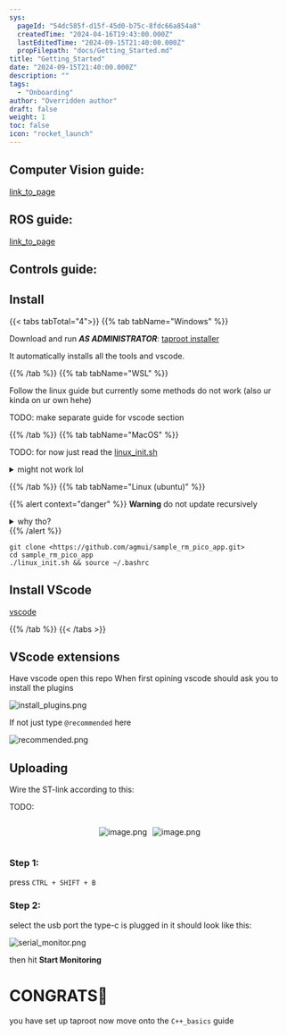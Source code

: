 ```yaml
---
sys:
  pageId: "54dc585f-d15f-45d0-b75c-8fdc66a854a8"
  createdTime: "2024-04-16T19:43:00.000Z"
  lastEditedTime: "2024-09-15T21:40:00.000Z"
  propFilepath: "docs/Getting_Started.md"
title: "Getting_Started"
date: "2024-09-15T21:40:00.000Z"
description: ""
tags:
  - "Onboarding"
author: "Overridden author"
draft: false
weight: 1
toc: false
icon: "rocket_launch"
---
```


## Computer Vision guide:

[link_to_page](86d45bc0-388b-4d26-8848-44f255f73d0e)

## ROS guide:

[link_to_page](3c76c1de-ec8f-46d6-8b0a-294005edc2d5)

## Controls guide:

## Install

{{< tabs tabTotal="4">}}
{{% tab tabName="Windows" %}}

Download and run _**AS ADMINISTRATOR**_: [taproot installer](https://github.com/Thornbots/TeachingFreshies/releases/tag/1.0)

It automatically installs all the tools and vscode.

{{% /tab %}}
{{% tab tabName="WSL" %}}

Follow the linux guide but currently some methods do not work (also ur kinda on ur own hehe)

TODO: make separate guide for vscode section

{{% /tab %}}
{{% tab tabName="MacOS" %}}

TODO: for now just read the [linux_init.sh](https://github.com/agmui/sample_rm_pico_app/blob/main/linux_init.sh)

<details>
<summary>might not work lol</summary>

`brew install libusb pkg-config`

Next install: [vscode](https://code.visualstudio.com/Download)

</details>

{{% /tab %}}
{{% tab tabName="Linux (ubuntu)" %}}

{{% alert context="danger" %}}
**Warning** do not update recursively
<details>
<summary>why tho?</summary>
There are some submodules that may go on for a while (like tinyusb) and I highly
recommend you don't need to get them.
If you want to see what submodules I update just look in `linux_init.sh`
</details>
{{% /alert %}}

```shell
git clone <https://github.com/agmui/sample_rm_pico_app.git>
cd sample_rm_pico_app
./linux_init.sh && source ~/.bashrc
```

## Install VScode

[vscode](https://code.visualstudio.com/Download)

{{% /tab %}}
{{< /tabs >}}

## VScode extensions

Have vscode open this repo
When first opining vscode should ask you to install the plugins

![install_plugins.png](https://prod-files-secure.s3.us-west-2.amazonaws.com/d518164a-d88e-44d1-a4ee-3adb3bd8bce0/89bd30f0-1825-4e77-867b-0a41ce370880/install_plugins.png?X-Amz-Algorithm=AWS4-HMAC-SHA256&X-Amz-Content-Sha256=UNSIGNED-PAYLOAD&X-Amz-Credential=ASIAZI2LB4667M5HWZB2%2F20250204%2Fus-west-2%2Fs3%2Faws4_request&X-Amz-Date=20250204T181008Z&X-Amz-Expires=3600&X-Amz-Security-Token=IQoJb3JpZ2luX2VjEBoaCXVzLXdlc3QtMiJIMEYCIQCGxkeCkEukUR03Qd8FscGzU5tiQRRsXEhJvyn%2Bo%2Ftx0gIhAJTOML3LMjnVuN6%2FStYftdltsmz%2BTk6Zzb34jDdPUEnHKv8DCDMQABoMNjM3NDIzMTgzODA1IgzNMJYB002FeNxdp88q3ANik2kdine%2Fk9uA3k%2FNFWSGnfm1kc5Y7km8f3w5kvuVvmeFnJAemb4O5zmv%2Flxvd6OUNo55bpTxlSh30VnSSbpmCkt4r%2FJLAgxKV9CL5B2hTg6MYECSOe2VMrDOuXpxYQLOHTRHMCQxB63dva5MWcSFZla45iFGTBG0xyD8z%2B7TT3lfo%2BQOAqexb8HRnHercKYQHkaUXGi7OyX7fIoQTjMwvfusnLOsE0ED5Sa4Rob%2B3WEIX8hwzi0lTO900F6DFG722Ot732p0TX%2BkKokgz1OQZfE5zSlINBjOlEks3aH9JnR8Zo3SvNx5%2BZXzp3RG93ngt2DW%2BOaM89STCOUU%2F8wpkwrA9ntOBYsbARXWPHyDheKvsiIIrHw7s3wdhxVcLBdNp5TdOWfZTVQnbIgqXFtxijoZdV62wT5Sfpq1KkLLdCdLOcRiLREQa8uP0j0tvaouAIW73Z6Ta3DZOnkDks8b3YdXphogYYcVwgUa14fACZX%2F4%2FkuwtRY2CPS02LD%2BXR7b7DCW48Q1JpWg11QQo4Tdh2aZdjnQrYfqQ%2FZhQaGjN1G4W0ZPsExJYztyXQjf9yZBLTITR3JcNX6t3ye6lWS%2FSXkYtlQ1t7EqZWL%2FT9jnzvhfYwO9KJc8iq7VzC2oom9BjqkAcJ3DJiZL%2F1yMh7%2BGMu3dVx%2FVw1Nvn%2F88K0cG4ZEleoHDCWMuQAvip1XwOA0GflJzPaBbStnQjizk5YdGg2hLBVxY9EQz6ZHazCxex2JKdGbEu58RRWGCsMwk7y1rN%2FbKraVK5iVdXC7RMOQOeYQENmM5Xllka185iqSD50YK1t%2Bh61OzhB%2BH7%2Bu7WB0LAknEGn%2BNMuXyytL8fvNp91%2F9roMMMWJ&X-Amz-Signature=e488c5728fdff8bca23bd80bac80de7f249c35a936059f60459b8502836a08ab&X-Amz-SignedHeaders=host&x-id=GetObject)

If not just type `@recommended` here  

![recommended.png](https://prod-files-secure.s3.us-west-2.amazonaws.com/d518164a-d88e-44d1-a4ee-3adb3bd8bce0/61e661e9-5d85-4dfc-be0d-8d2097a5e793/recommended.png?X-Amz-Algorithm=AWS4-HMAC-SHA256&X-Amz-Content-Sha256=UNSIGNED-PAYLOAD&X-Amz-Credential=ASIAZI2LB4667M5HWZB2%2F20250204%2Fus-west-2%2Fs3%2Faws4_request&X-Amz-Date=20250204T181008Z&X-Amz-Expires=3600&X-Amz-Security-Token=IQoJb3JpZ2luX2VjEBoaCXVzLXdlc3QtMiJIMEYCIQCGxkeCkEukUR03Qd8FscGzU5tiQRRsXEhJvyn%2Bo%2Ftx0gIhAJTOML3LMjnVuN6%2FStYftdltsmz%2BTk6Zzb34jDdPUEnHKv8DCDMQABoMNjM3NDIzMTgzODA1IgzNMJYB002FeNxdp88q3ANik2kdine%2Fk9uA3k%2FNFWSGnfm1kc5Y7km8f3w5kvuVvmeFnJAemb4O5zmv%2Flxvd6OUNo55bpTxlSh30VnSSbpmCkt4r%2FJLAgxKV9CL5B2hTg6MYECSOe2VMrDOuXpxYQLOHTRHMCQxB63dva5MWcSFZla45iFGTBG0xyD8z%2B7TT3lfo%2BQOAqexb8HRnHercKYQHkaUXGi7OyX7fIoQTjMwvfusnLOsE0ED5Sa4Rob%2B3WEIX8hwzi0lTO900F6DFG722Ot732p0TX%2BkKokgz1OQZfE5zSlINBjOlEks3aH9JnR8Zo3SvNx5%2BZXzp3RG93ngt2DW%2BOaM89STCOUU%2F8wpkwrA9ntOBYsbARXWPHyDheKvsiIIrHw7s3wdhxVcLBdNp5TdOWfZTVQnbIgqXFtxijoZdV62wT5Sfpq1KkLLdCdLOcRiLREQa8uP0j0tvaouAIW73Z6Ta3DZOnkDks8b3YdXphogYYcVwgUa14fACZX%2F4%2FkuwtRY2CPS02LD%2BXR7b7DCW48Q1JpWg11QQo4Tdh2aZdjnQrYfqQ%2FZhQaGjN1G4W0ZPsExJYztyXQjf9yZBLTITR3JcNX6t3ye6lWS%2FSXkYtlQ1t7EqZWL%2FT9jnzvhfYwO9KJc8iq7VzC2oom9BjqkAcJ3DJiZL%2F1yMh7%2BGMu3dVx%2FVw1Nvn%2F88K0cG4ZEleoHDCWMuQAvip1XwOA0GflJzPaBbStnQjizk5YdGg2hLBVxY9EQz6ZHazCxex2JKdGbEu58RRWGCsMwk7y1rN%2FbKraVK5iVdXC7RMOQOeYQENmM5Xllka185iqSD50YK1t%2Bh61OzhB%2BH7%2Bu7WB0LAknEGn%2BNMuXyytL8fvNp91%2F9roMMMWJ&X-Amz-Signature=4e66973b13c2f569128db0e0e9bddf6c9de8ffcbbcb4c8ce5c0ad6a888ba70da&X-Amz-SignedHeaders=host&x-id=GetObject)

## Uploading

Wire the ST-link according to this:

TODO:

<div style="display: flex;flex-direction: row; column-gap:10px; max-width: 630px;justify-content: center;">
<div>

![image.png](https://prod-files-secure.s3.us-west-2.amazonaws.com/d518164a-d88e-44d1-a4ee-3adb3bd8bce0/210ecb78-1116-4d7b-b9b7-2292f66fa2c2/image.png?X-Amz-Algorithm=AWS4-HMAC-SHA256&X-Amz-Content-Sha256=UNSIGNED-PAYLOAD&X-Amz-Credential=ASIAZI2LB466S4NJZMTH%2F20250204%2Fus-west-2%2Fs3%2Faws4_request&X-Amz-Date=20250204T181012Z&X-Amz-Expires=3600&X-Amz-Security-Token=IQoJb3JpZ2luX2VjEBoaCXVzLXdlc3QtMiJHMEUCIQCwZYqzt1qmeaJcxhYCfFQo6J1t0yY0VOlmwAzGPGvP5QIgH3TmbQWekcyGAzZkxvFZGJikWyITW2TU1hiQtSZktBgq%2FwMIMxAAGgw2Mzc0MjMxODM4MDUiDG8DhLBgF4udhGbAzyrcAzpv5ldd%2FiTlaNiaTKLGNvgL9g%2B%2F%2FENV4DS2FuRks%2F3tGSGF%2BqPoKigeGF%2B0bAjLNCKJKbuYWfHou5vMqSlWrnwkwRTYxclW5THc8dk%2BkAr14PsY5dve%2FHjZvtyOADx7zW%2Fzh5zPbeJh8xqpkBCBJapfO4Q3VBwzsDErkS9K0MYEoQqYxdqbqRPytVJipBzYo3G8WPu2t9X1f%2BDX2fZ%2FS7DqVK9fkf5cRlqihZKklUfX1m%2BaQ0gtA3PCHxpLRke6d1nE84NIFi2%2BwKcWU2xxPJC0bjnbFBMAL0tOeLFK7lvarfrQsRR3%2Fhdpmap%2BwhFfPpBzQRRatMRZ%2B3LKZbsoVWCf3XMXdssLhk4oz98pZeh61m7tot%2FxXTGnQ232vgmnDuq1bwfruKqQMsI8K4daztqOfJvy1IRYANgvqgnQKBZwnkSpvdtgxnD7pnSEvSrvmdpxmjU3bJvYJ29831l70j2joLDhyyaeyNI3d9oAeA6Xvea64sGMbGMqR1unVSepRbGP72GlQPQwDmq87N19qYBi20QAgPo7YXfFBbeyMjXFrkv1kpWhMDTwbCX6bLW2NsJDX9dvmqh%2B%2B85%2FQVLWJxJAjEP4LNa0NbslryfLlwDnm9yX4zPvnT3nFqqhMK2iib0GOqUBYC4zJ7L1htBSFsi40jaiqmTF5i8DYD%2FRAoAz5ZTqoTYayFXdpyu93x2cMB9YyS7IsdnM06MvIReM1Rl2SIeaJPG18XQFG0bdOvgZNMnkvQkdSrSS361lM6BZjXaWoXPOXahY3dqfUcV6buPsFXu44NBlsC0hIn8ZN%2B6MSpT9EB%2FHmK7Gp6ID20bN%2Fmog04TPTChShb6BnCAuhFNkEpf2KuQxbTzN&X-Amz-Signature=d77e55ad1dd69a882bfa6bff0f85526389689e7e81a9dcd302bbfb8473e09c83&X-Amz-SignedHeaders=host&x-id=GetObject)

</div>
<div>

![image.png](https://prod-files-secure.s3.us-west-2.amazonaws.com/d518164a-d88e-44d1-a4ee-3adb3bd8bce0/33a0fd0f-8ca6-4a86-8e09-26e95ded1fff/image.png?X-Amz-Algorithm=AWS4-HMAC-SHA256&X-Amz-Content-Sha256=UNSIGNED-PAYLOAD&X-Amz-Credential=ASIAZI2LB4665HP2ZSNQ%2F20250204%2Fus-west-2%2Fs3%2Faws4_request&X-Amz-Date=20250204T181012Z&X-Amz-Expires=3600&X-Amz-Security-Token=IQoJb3JpZ2luX2VjEBoaCXVzLXdlc3QtMiJGMEQCIGMKQYRNhQsl5VxH4t2eK%2FYmqnuwIamWbwbqIe8qEDSEAiBc208C18hC5NXfvVqK7fs%2B%2FRHwLdckG%2BJmifRUKZGDrSr%2FAwgzEAAaDDYzNzQyMzE4MzgwNSIMCmySl8y1J8T%2BsMH0KtwDtErdhoIdAx71L5l3mc9VUG3iDGBrwxcfc90XYZETK59S9yRBoUNc6YWF1IC8HVx9qO5uKpaFvJdU8Joi9zQmrEapafJhG1Tu48FZO78tk5AY6oM2SqZ04Y1Dze%2BE4Vlcd5TcUvZGWEEvuFqPIYVHgAUsTv6PHNogiTc%2FVXCWpiM0f%2FpSuwUVtxQfkjc7dK0WepDJsapfoZZidCvi2jCHnAcOSrNrOG03tYhteoCo6iJQlk7WcHEXBtZa18inCynS2cuB7bRWQv6LDevQWgF6ieK7IO9w096JYGZKhV5i6AuBM1ERK0nF2tDdpqGU1V99rsqdo5Ils5SgWAgAu6yInbdkGKoYzRG1WNuqGguSlX8SSKf1L74xHz5jqGndb8jHW9yKOOxxQLKJ1EDRTZt4iavhRoD%2FF3jMExXLGDL7zLYV6TJbvaAHr8zL%2BXopQO64S0yHGzr8DZoRYEXCa9DZwKBPcxLgu3hk0mzSK5MDNknVKht8SMesEHyCuESR2AcTt70rcX%2FWtDP7QhzVRuuJjRFLhWFIH4QQ0Nby5dAjVnJu%2Fxe7o4cEEM73wlnCZiixK2SJ7NSaDHNu58VjQUuMNkWTuSBKhlDJIczqBHyB3xNMtR3pvxK5m5KAMRwwk6KJvQY6pgF9W3Nj2%2BbXfFjZtJhAAw6kzjNY7rTPGPQTb5XurNmQtskkG6VK5C28XBMolpKA%2Bz%2FzfdrgQjgLPmIwkzErHKdWx20nvyG37BGS56EG0OVOtCcxHFY0ORNkI9lH6SID8oZQ23oL4BcFJXFfA12pr33GjQ%2F4%2FPIFieaQLxloVedXnNxd%2BkKTeVPgbP0cQwbQyyoK6FPChfexQR9BSyzsseO3GUpXh3dd&X-Amz-Signature=ece391390261e5c043c96959847998b5ad84d3a892f4c4b0aee48949982a5524&X-Amz-SignedHeaders=host&x-id=GetObject)

</div>
</div>

### Step 1:

press `CTRL + SHIFT + B`

### Step 2:

select the usb port the type-c is plugged in it should look like this:

![serial_monitor.png](https://prod-files-secure.s3.us-west-2.amazonaws.com/d518164a-d88e-44d1-a4ee-3adb3bd8bce0/f03f4774-05d4-4393-b6a0-d5efb6d315ab/serial_monitor.png?X-Amz-Algorithm=AWS4-HMAC-SHA256&X-Amz-Content-Sha256=UNSIGNED-PAYLOAD&X-Amz-Credential=ASIAZI2LB4667M5HWZB2%2F20250204%2Fus-west-2%2Fs3%2Faws4_request&X-Amz-Date=20250204T181008Z&X-Amz-Expires=3600&X-Amz-Security-Token=IQoJb3JpZ2luX2VjEBoaCXVzLXdlc3QtMiJIMEYCIQCGxkeCkEukUR03Qd8FscGzU5tiQRRsXEhJvyn%2Bo%2Ftx0gIhAJTOML3LMjnVuN6%2FStYftdltsmz%2BTk6Zzb34jDdPUEnHKv8DCDMQABoMNjM3NDIzMTgzODA1IgzNMJYB002FeNxdp88q3ANik2kdine%2Fk9uA3k%2FNFWSGnfm1kc5Y7km8f3w5kvuVvmeFnJAemb4O5zmv%2Flxvd6OUNo55bpTxlSh30VnSSbpmCkt4r%2FJLAgxKV9CL5B2hTg6MYECSOe2VMrDOuXpxYQLOHTRHMCQxB63dva5MWcSFZla45iFGTBG0xyD8z%2B7TT3lfo%2BQOAqexb8HRnHercKYQHkaUXGi7OyX7fIoQTjMwvfusnLOsE0ED5Sa4Rob%2B3WEIX8hwzi0lTO900F6DFG722Ot732p0TX%2BkKokgz1OQZfE5zSlINBjOlEks3aH9JnR8Zo3SvNx5%2BZXzp3RG93ngt2DW%2BOaM89STCOUU%2F8wpkwrA9ntOBYsbARXWPHyDheKvsiIIrHw7s3wdhxVcLBdNp5TdOWfZTVQnbIgqXFtxijoZdV62wT5Sfpq1KkLLdCdLOcRiLREQa8uP0j0tvaouAIW73Z6Ta3DZOnkDks8b3YdXphogYYcVwgUa14fACZX%2F4%2FkuwtRY2CPS02LD%2BXR7b7DCW48Q1JpWg11QQo4Tdh2aZdjnQrYfqQ%2FZhQaGjN1G4W0ZPsExJYztyXQjf9yZBLTITR3JcNX6t3ye6lWS%2FSXkYtlQ1t7EqZWL%2FT9jnzvhfYwO9KJc8iq7VzC2oom9BjqkAcJ3DJiZL%2F1yMh7%2BGMu3dVx%2FVw1Nvn%2F88K0cG4ZEleoHDCWMuQAvip1XwOA0GflJzPaBbStnQjizk5YdGg2hLBVxY9EQz6ZHazCxex2JKdGbEu58RRWGCsMwk7y1rN%2FbKraVK5iVdXC7RMOQOeYQENmM5Xllka185iqSD50YK1t%2Bh61OzhB%2BH7%2Bu7WB0LAknEGn%2BNMuXyytL8fvNp91%2F9roMMMWJ&X-Amz-Signature=f6fa82f1dedafebf5825b6eab5d41c86752d377d4879763d3ce1fbd8b9140113&X-Amz-SignedHeaders=host&x-id=GetObject)

then hit **Start Monitoring**

# CONGRATS🎉

you have set up taproot now move onto the `C++_basics` guide
